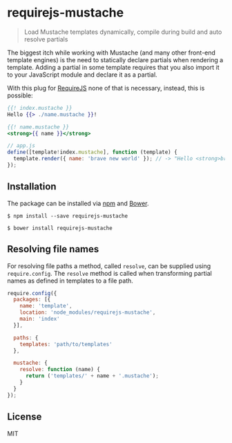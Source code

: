 # requirejs-mustache

> Load Mustache templates dynamically, compile during build and auto resolve partials

The biggest itch while working with Mustache (and many other front-end template engines) is the need to statically declare partials when rendering a template. Adding a partial in some template requires that you also import it to your JavaScript module and declare it as a partial.

With this plug for [RequireJS](http://requirejs.org) none of that is necessary, instead, this is possible:

```mustache
{{! index.mustache }}
Hello {{> ./name.mustache }}!
```

```mustache
{{! name.mustache }}
<strong>{{ name }}</strong>
```

```javascript
// app.js
define([template!index.mustache], function (template) {
  template.render({ name: 'brave new world' }); // -> "Hello <strong>brave new world</strong>!"
});
```

## Installation

The package can be installed via [npm](https://www.npmjs.com) and [Bower](http://bower.io).

```
$ npm install --save requirejs-mustache
```

```
$ bower install requirejs-mustache
```

## Resolving file names

For resolving file paths a method, called `resolve`, can be supplied using `require.config`. The `resolve` method is called when transforming partial names as defined in templates to a file path.

```javascript
require.config({
  packages: [{
    name: 'template',
    location: 'node_modules/requirejs-mustache',
    main: 'index'
  }],

  paths: {
    templates: 'path/to/templates'
  },

  mustache: {
    resolve: function (name) {
      return ('templates/' + name + '.mustache');
    }
  }
});
```

## License

MIT

